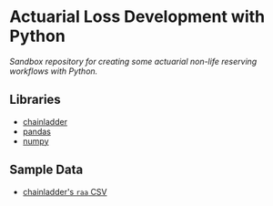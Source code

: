 # Actuarial Loss Development with Python 

*Sandbox repository for creating some actuarial non-life reserving workflows with Python.*

## Libraries

- [chainladder]()
- [pandas]()
- [numpy]()

## Sample Data

- [chainladder's `raa` CSV](https://raw.githubusercontent.com/casact/chainladder-python/master/chainladder/utils/data/raa.csv)

